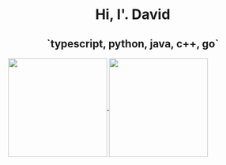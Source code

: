 <h1 align="center">Hi, I'. David</h1>
<h2 align="center">`typescript, python, java, c++, go`</h2>

  <a href="https://github.com/anuraghazra/github-readme-stats">
    <img height=200 align="center" src="https://gh-rdme.vercel.app/api?username=dvhsh&theme=material-palenight" />
  </a>
  <a href="https://github.com/anuraghazra/convoychat">
    <img height=200 align="center" src="https://gh-rdme.vercel.app/api/top-langs?username=dvhsh&theme=material-palenight&layout=compact&langs_count=8&card_width=320" />
  </a>
